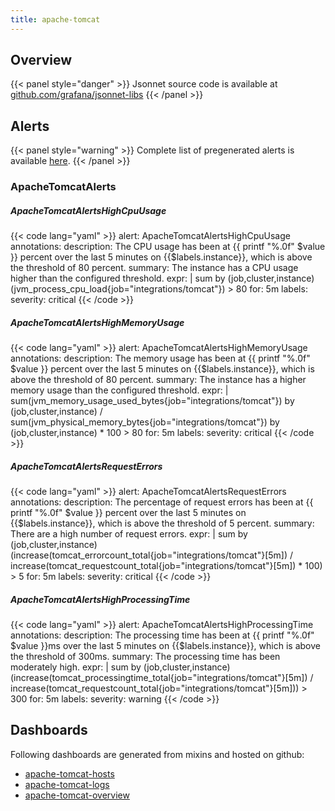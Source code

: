 ```yaml
---
title: apache-tomcat
---
```


## Overview



{{< panel style="danger" >}}
Jsonnet source code is available at [github.com/grafana/jsonnet-libs](https://github.com/grafana/jsonnet-libs/tree/master/apache-tomcat-mixin)
{{< /panel >}}

## Alerts

{{< panel style="warning" >}}
Complete list of pregenerated alerts is available [here](https://github.com/monitoring-mixins/website/blob/master/assets/apache-tomcat/alerts.yaml).
{{< /panel >}}

### ApacheTomcatAlerts

##### ApacheTomcatAlertsHighCpuUsage

{{< code lang="yaml" >}}
alert: ApacheTomcatAlertsHighCpuUsage
annotations:
  description: The CPU usage has been at {{ printf "%.0f" $value }} percent over the
    last 5 minutes on {{$labels.instance}}, which is above the threshold of 80 percent.
  summary: The instance has a CPU usage higher than the configured threshold.
expr: |
  sum by (job,cluster,instance) (jvm_process_cpu_load{job="integrations/tomcat"}) > 80
for: 5m
labels:
  severity: critical
{{< /code >}}
 
##### ApacheTomcatAlertsHighMemoryUsage

{{< code lang="yaml" >}}
alert: ApacheTomcatAlertsHighMemoryUsage
annotations:
  description: The memory usage has been at {{ printf "%.0f" $value }} percent over
    the last 5 minutes on {{$labels.instance}}, which is above the threshold of 80
    percent.
  summary: The instance has a higher memory usage than the configured threshold.
expr: |
  sum(jvm_memory_usage_used_bytes{job="integrations/tomcat"}) by (job,cluster,instance) / sum(jvm_physical_memory_bytes{job="integrations/tomcat"}) by (job,cluster,instance) * 100 > 80
for: 5m
labels:
  severity: critical
{{< /code >}}
 
##### ApacheTomcatAlertsRequestErrors

{{< code lang="yaml" >}}
alert: ApacheTomcatAlertsRequestErrors
annotations:
  description: The percentage of request errors has been at {{ printf "%.0f" $value
    }} percent over the last 5 minutes on {{$labels.instance}}, which is above the
    threshold of 5 percent.
  summary: There are a high number of request errors.
expr: |
  sum by (job,cluster,instance) (increase(tomcat_errorcount_total{job="integrations/tomcat"}[5m]) / increase(tomcat_requestcount_total{job="integrations/tomcat"}[5m]) * 100) > 5
for: 5m
labels:
  severity: critical
{{< /code >}}
 
##### ApacheTomcatAlertsHighProcessingTime

{{< code lang="yaml" >}}
alert: ApacheTomcatAlertsHighProcessingTime
annotations:
  description: The processing time has been at {{ printf "%.0f" $value }}ms over the
    last 5 minutes on {{$labels.instance}}, which is above the threshold of 300ms.
  summary: The processing time has been moderately high.
expr: |
  sum by (job,cluster,instance) (increase(tomcat_processingtime_total{job="integrations/tomcat"}[5m]) / increase(tomcat_requestcount_total{job="integrations/tomcat"}[5m])) > 300
for: 5m
labels:
  severity: warning
{{< /code >}}
 
## Dashboards
Following dashboards are generated from mixins and hosted on github:


- [apache-tomcat-hosts](https://github.com/monitoring-mixins/website/blob/master/assets/apache-tomcat/dashboards/apache-tomcat-hosts.json)
- [apache-tomcat-logs](https://github.com/monitoring-mixins/website/blob/master/assets/apache-tomcat/dashboards/apache-tomcat-logs.json)
- [apache-tomcat-overview](https://github.com/monitoring-mixins/website/blob/master/assets/apache-tomcat/dashboards/apache-tomcat-overview.json)
